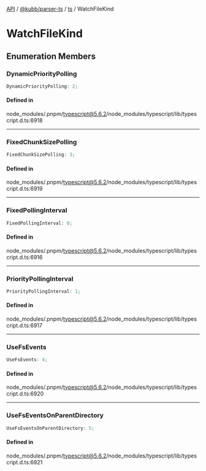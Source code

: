 [API](../../../../../packages.md) / [@kubb/parser-ts](../../../index.md) / [ts](../index.md) / WatchFileKind

# WatchFileKind

## Enumeration Members

### DynamicPriorityPolling

```ts
DynamicPriorityPolling: 2;
```

#### Defined in

node\_modules/.pnpm/typescript@5.6.2/node\_modules/typescript/lib/typescript.d.ts:6918

***

### FixedChunkSizePolling

```ts
FixedChunkSizePolling: 3;
```

#### Defined in

node\_modules/.pnpm/typescript@5.6.2/node\_modules/typescript/lib/typescript.d.ts:6919

***

### FixedPollingInterval

```ts
FixedPollingInterval: 0;
```

#### Defined in

node\_modules/.pnpm/typescript@5.6.2/node\_modules/typescript/lib/typescript.d.ts:6916

***

### PriorityPollingInterval

```ts
PriorityPollingInterval: 1;
```

#### Defined in

node\_modules/.pnpm/typescript@5.6.2/node\_modules/typescript/lib/typescript.d.ts:6917

***

### UseFsEvents

```ts
UseFsEvents: 4;
```

#### Defined in

node\_modules/.pnpm/typescript@5.6.2/node\_modules/typescript/lib/typescript.d.ts:6920

***

### UseFsEventsOnParentDirectory

```ts
UseFsEventsOnParentDirectory: 5;
```

#### Defined in

node\_modules/.pnpm/typescript@5.6.2/node\_modules/typescript/lib/typescript.d.ts:6921
